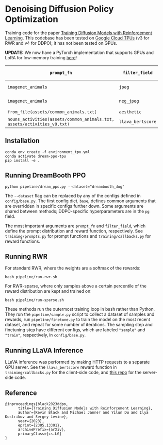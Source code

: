 # Denoising Diffusion Policy Optimization

Training code for the paper [Training Diffusion Models with Reinforcement Learning](https://rl-diffusion.github.io/).
This codebase has been tested on [Google Cloud TPUs](https://cloud.google.com/tpu) (v3 for RWR and v4 for DDPO); it has not been tested on GPUs.

**UPDATE:** We now have a PyTorch implementation that supports GPUs and LoRA for low-memory training [here](https://github.com/kvablack/ddpo-pytorch)!

| `prompt_fn` | `filter_field` | Weights and Demo |
| --- | --- | --- |
| `imagenet_animals` | `jpeg` | [ddpo-compressibility](https://huggingface.co/kvablack/ddpo-compressibility) |
| `imagenet_animals` | `neg_jpeg` | [ddpo-incompressibility](https://huggingface.co/kvablack/ddpo-incompressibility) |
| `from_file(assets/common_animals.txt)` | `aesthetic` | [ddpo-aesthetic](https://huggingface.co/kvablack/ddpo-aesthetic) |
| `nouns_activities(assets/common_animals.txt, assets/activities_v0.txt)` | `llava_bertscore` | [ddpo-alignment](https://huggingface.co/kvablack/ddpo-alignment) |


## Installation

```
conda env create -f environment_tpu.yml
conda activate dream-ppo-tpu
pip install -e .
```

## Running DreamBooth PPO
```
python pipeline/dream_ppo.py --dataset="dreambooth_dog"
```

The `--dataset` flag can be replaced by any of the configs defined in `config/base.py`.
The first config dict, `base`, defines common arguments that are overridden in specific configs further down.
Some arguments are shared between methods; DDPO-specific hyperparameters are in the `pg` field.

The most important arguments are `prompt_fn` and `filter_field`, which define the prompt distribution and reward function, respectively.
See `training/prompts.py` for prompt functions and `training/callbacks.py` for reward functions.

## Running RWR
For standard RWR, where the weights are a softmax of the rewards:
```
bash pipeline/run-rwr.sh
```

For RWR-sparse, where only samples above a certain percentile of the reward distribution are kept and trained on:
```
bash pipeline/run-sparse.sh
```

These methods run the outermost training loop in bash rather than Python. They run the `pipeline/sample.py` script to collect a dataset of samples and rewards, run `pipeline/finetune.py` to train the model on the most recent dataset, and repeat for some number of iterations. The sampling step and finetuning step have different configs, which are labeled `"sample"` and `"train"`, respectively, in `config/base.py`.

## Running LLaVA Inference
LLaVA inference was performed by making HTTP requests to a separate GPU server. See the `llava_bertscore` reward function in `training/callbacks.py` for the client-side code, and [this repo](https://github.com/kvablack/LLaVA-server/) for the server-side code.

## Reference
```
@inproceedings{black2023ddpo,
      title={Training Diffusion Models with Reinforcement Learning},
      author={Kevin Black and Michael Janner and Yilun Du and Ilya Kostrikov and Sergey Levine},
      year={2023},
      eprint={2305.13301},
      archivePrefix={arXiv},
      primaryClass={cs.LG}
}
```
